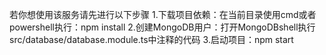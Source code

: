 若你想使用该服务请先进行以下步骤
1.下载项目依赖：在当前目录使用cmd或者powershell执行：npm install
2.创建MongoDB用户：打开MongoDBshell执行src/database/database.module.ts中注释的代码
3.启动项目：npm start